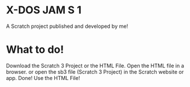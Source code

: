 # X-DOS JAM S 1
A Scratch project published and developed by me!
# What to do!
Download the Scratch 3 Project or the HTML File.
Open the HTML file in a browser.
or open the sb3 file (Scratch 3 Project) in the Scratch website or app.
Done! Use the HTML File!
